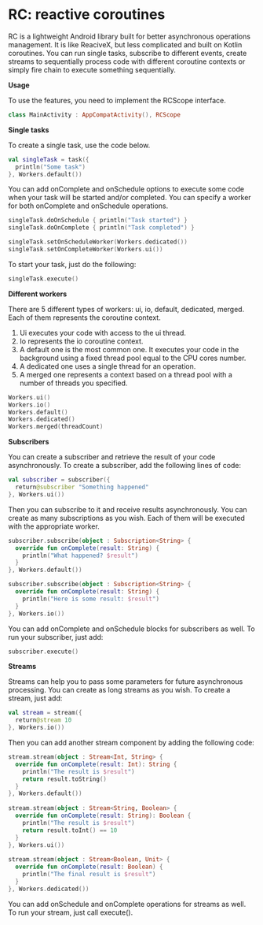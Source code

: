 # RC: reactive coroutines

RC is a lightweight Android library built for better asynchronous operations management. It is like ReaciveX, but less complicated and built on Kotlin coroutines. 
You can run single tasks, subscribe to different events, create streams to sequentially process code with different coroutine contexts or simply fire chain to execute something sequentially.

**Usage**

To use the features, you need to implement the RCScope interface. 

```Kotlin
class MainActivity : AppCompatActivity(), RCScope
```

**Single tasks**

To create a single task, use the code below.

```Kotlin
val singleTask = task({
  println("Some task")
}, Workers.default())
```

You can add onComplete and onSchedule options to execute some code when your task will be started and/or completed. You can specify a worker for both onComplete and onSchedule operations.

```Kotlin
singleTask.doOnSchedule { println("Task started") }
singleTask.doOnComplete { println("Task completed") }

singleTask.setOnScheduleWorker(Workers.dedicated())
singleTask.setOnCompleteWorker(Workers.ui())
```

To start your task, just do the following:

```Kotlin
singleTask.execute()
```

**Different workers**

There are 5 different types of workers: ui, io, default, dedicated, merged. Each of them represents the coroutine context. 
1. Ui executes your code with access to the ui thread. 
2. Io represents the io coroutine context.
3. A default one is the most common one. It executes your code in the background using a fixed thread pool equal to the CPU cores number.
4. A dedicated one uses a single thread for an operation.
5. A merged one represents a context based on a thread pool with a number of threads you specified.

```Kotlin
Workers.ui()
Workers.io()
Workers.default()
Workers.dedicated()
Workers.merged(threadCount)
```

**Subscribers**

You can create a subscriber and retrieve the result of your code asynchronously. To create a subscriber, add the following lines of code:

```Kotlin
val subscriber = subscriber({
  return@subscriber "Something happened"
}, Workers.ui())
```

Then you can subscribe to it and receive results asynchronously. You can create as many subscriptions as you wish. Each of them will be executed with the appropriate worker.

```Kotlin
subscriber.subscribe(object : Subscription<String> {
  override fun onComplete(result: String) {
    println("What happened? $result")
  }
}, Workers.default())

subscriber.subscribe(object : Subscription<String> {
  override fun onComplete(result: String) {
    println("Here is some result: $result")
  }
}, Workers.io())
```

You can add onComplete and onSchedule blocks for subscribers as well. 
To run your subscriber, just add:

```Kotlin
subscriber.execute()
```

**Streams**

Streams can help you to pass some parameters for future asynchronous processing. You can create as long streams as you wish. To create a stream, just add:

```Kotlin
val stream = stream({
  return@stream 10
}, Workers.io())
```

Then you can add another stream component by adding the following code:

```Kotlin
stream.stream(object : Stream<Int, String> {
  override fun onComplete(result: Int): String {
    println("The result is $result")
    return result.toString()
  }
}, Workers.default())
        
stream.stream(object : Stream<String, Boolean> {
  override fun onComplete(result: String): Boolean {
    println("The result is $result")
    return result.toInt() == 10
  }
}, Workers.ui())
        
stream.stream(object : Stream<Boolean, Unit> {
  override fun onComplete(result: Boolean) {
    println("The final result is $result")
  }
}, Workers.dedicated())
```

You can add onSchedule and onComplete operations for streams as well. To run your stream, just call execute().
